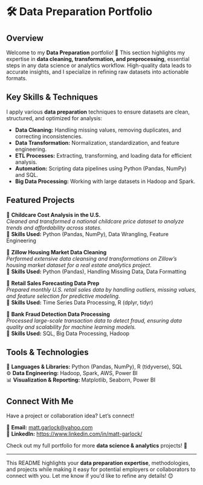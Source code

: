 # 🛠️ Data Preparation Portfolio

## Overview

Welcome to my **Data Preparation** portfolio! 🎯 This section highlights my expertise in **data cleaning, transformation, and preprocessing**, essential steps in any data science or analytics workflow. High-quality data leads to accurate insights, and I specialize in refining raw datasets into actionable formats.

## Key Skills & Techniques

I apply various **data preparation** techniques to ensure datasets are clean, structured, and optimized for analysis:

- **Data Cleaning:** Handling missing values, removing duplicates, and correcting inconsistencies.
- **Data Transformation:** Normalization, standardization, and feature engineering.
- **ETL Processes:** Extracting, transforming, and loading data for efficient analysis.
- **Automation:** Scripting data pipelines using Python (Pandas, NumPy) and SQL.
- **Big Data Processing:** Working with large datasets in Hadoop and Spark.

## Featured Projects

🔹 **Childcare Cost Analysis in the U.S.**  
*Cleaned and transformed a national childcare price dataset to analyze trends and affordability across states.*  
📌 **Skills Used:** Python (Pandas, NumPy), Data Wrangling, Feature Engineering

🔹 **Zillow Housing Market Data Cleaning**  
*Performed extensive data cleansing and transformations on Zillow’s housing market dataset for a real estate analytics project.*  
📌 **Skills Used:** Python (Pandas), Handling Missing Data, Data Formatting

🔹 **Retail Sales Forecasting Data Prep**  
*Prepared monthly U.S. retail sales data by handling outliers, missing values, and feature selection for predictive modeling.*  
📌 **Skills Used:** Time Series Data Processing, R (dplyr, tidyr)

🔹 **Bank Fraud Detection Data Processing**  
*Processed large-scale transaction data to detect fraud, ensuring data quality and scalability for machine learning models.*  
📌 **Skills Used:** SQL, Big Data Processing, Hadoop

## Tools & Technologies

🚀 **Languages & Libraries:** Python (Pandas, NumPy), R (tidyverse), SQL  
⚙️ **Data Engineering:** Hadoop, Spark, AWS, Power BI  
📊 **Visualization & Reporting:** Matplotlib, Seaborn, Power BI  

## Connect With Me

Have a project or collaboration idea? Let’s connect!  

📧 **Email:** matt.garlock@yahoo.com  
🔗 **LinkedIn:** https://www.linkedin.com/in/matt-garlock/  

Check out my full portfolio for more **data science & analytics** projects! 🚀  

---

This README highlights your **data preparation expertise**, methodologies, and projects while making it easy for potential employers or collaborators to connect with you. Let me know if you'd like to refine any details! 😊

